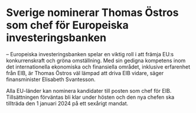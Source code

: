 # Sverige nominerar Thomas Östros som chef för Europeiska investeringsbanken

– Europeiska investeringsbanken spelar en viktig roll i att främja EU:s konkurrenskraft och gröna omställning. Med sin gedigna kompetens inom det internationella ekonomiska och finansiella området, inklusive erfarenhet från EIB, är Thomas Östros väl lämpad att driva EIB vidare, säger finansminister Elisabeth Svantesson.

Alla EU\-länder kan nominera kandidater till posten som chef för EIB. Tillsättningen förväntas bli klar under hösten och den nya chefen ska tillträda den 1 januari 2024 på ett sexårigt mandat.
